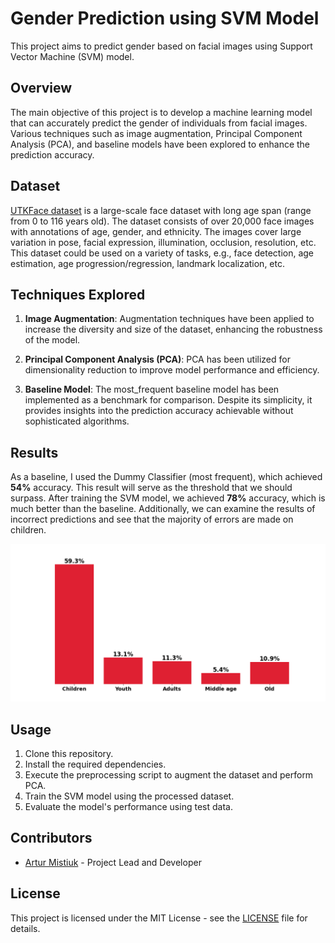 # Gender Prediction using SVM Model

This project aims to predict gender based on facial images using Support Vector Machine (SVM) model.

## Overview

The main objective of this project is to develop a machine learning model that can accurately predict the gender of individuals from facial images. Various techniques such as image augmentation, Principal Component Analysis (PCA), and baseline models have been explored to enhance the prediction accuracy.

## Dataset

[UTKFace dataset](https://www.kaggle.com/datasets/jangedoo/utkface-new) is a large-scale face dataset with long age span (range from 0 to 116 years old). The dataset consists of over 20,000 face images with annotations of age, gender, and ethnicity. The images cover large variation in pose, facial expression, illumination, occlusion, resolution, etc. This dataset could be used on a variety of tasks, e.g., face detection, age estimation, age progression/regression, landmark localization, etc.


## Techniques Explored

1. **Image Augmentation**: Augmentation techniques have been applied to increase the diversity and size of the dataset, enhancing the robustness of the model.

2. **Principal Component Analysis (PCA)**: PCA has been utilized for dimensionality reduction to improve model performance and efficiency.

3. **Baseline Model**: The most_frequent baseline model has been implemented as a benchmark for comparison. Despite its simplicity, it provides insights into the prediction accuracy achievable without sophisticated algorithms.

## Results

As a baseline, I used the Dummy Classifier (most frequent), which achieved **54%** accuracy. This result will serve as the threshold that we should surpass. 
After training the SVM model, we achieved **78%** accuracy, which is much better than the baseline. Additionally, we can examine the results of incorrect predictions and see that the majority of errors are made on children.

![Model Incorrect Predictions](Incorrect_predictions.png)

## Usage

1. Clone this repository.
2. Install the required dependencies.
3. Execute the preprocessing script to augment the dataset and perform PCA.
4. Train the SVM model using the processed dataset.
5. Evaluate the model's performance using test data.

## Contributors

- [Artur Mistiuk](https://github.com/ArturMistiuk) - Project Lead and Developer

## License

This project is licensed under the MIT License - see the [LICENSE](LICENSE) file for details.
